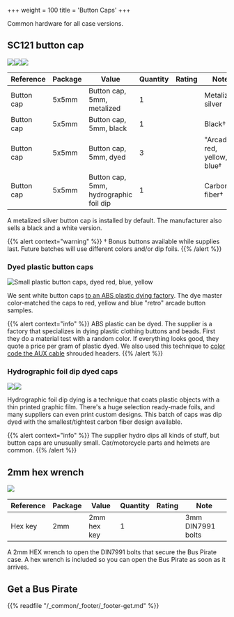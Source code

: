 +++
weight = 100
title = 'Button Caps'
+++

Common hardware for all case versions.

## SC121 button cap

![](/images/docs/enclosure/sc121.jpg)![](/images/docs/enclosure/sc121.png)![](/images/docs/enclosure/key-caps-black-sm.jpg) 

|**Reference**|**Package**|**Value**|**Quantity**|**Rating**|**Note**|
|-|-|-|-|-|-|
|Button cap|5x5mm|Button cap, 5mm, metalized|1||Metalized silver|
|Button cap|5x5mm|Button cap, 5mm, black|1||Black†|
|Button cap|5x5mm|Button cap, 5mm, dyed|3||"Arcade" red, yellow, blue†|
|Button cap|5x5mm|Button cap, 5mm, hydrographic foil dip|1||Carbon fiber†|
<p></p>
A metalized silver button cap is installed by default. The manufacturer also sells a black and a white version.
<p></p>
{{% alert context="warning" %}}
† Bonus buttons available while supplies last. Future batches will use different colors and/or dip foils.
{{% /alert %}}

### Dyed plastic button caps

![Small plastic button caps, dyed red, blue, yellow](/images/docs/enclosure/caps-color-512.jpg) 

We sent white button caps [to an ABS plastic dying factory](https://forum.buspirate.com/t/dyed-abs-button-caps/119). The dye master color-matched the caps to red, yellow and blue "retro" arcade button samples.

{{% alert context="info" %}}
ABS plastic can be dyed. The supplier is a factory that specializes in dying plastic clothing buttons and beads. First they do a material test with a random color. If everything looks good, they quote a price per gram of plastic dyed. We also used this technique to [color code the AUX cable](/cables) shrouded headers.
{{% /alert %}}

### Hydrographic foil dip dyed caps

![](/images/docs/enclosure/key-caps-carbon.jpg)![](/images/docs/enclosure/caps-dip-dye-process.jpg)

Hydrographic foil dip dying is a technique that coats plastic objects with a thin printed graphic film. There's a huge selection ready-made foils, and many suppliers can even print custom designs. This batch of caps was dip dyed with the smallest/tightest carbon fiber design available.

{{% alert context="info" %}}
The supplier hydro dips all kinds of stuff, but button caps are unusually small. Car/motorcycle parts and helmets are common.
{{% /alert %}}



## 2mm hex wrench
![](/images/docs/enclosure/hexkey.jpg)  

|**Reference**|**Package**|**Value**|**Quantity**|**Rating**|**Note**|
|-|-|-|-|-|-|
|Hex key|2mm  |2mm hex key|1||3mm DIN7991 bolts|

A 2mm HEX wrench to open the DIN7991 bolts that secure the Bus Pirate case. A hex wrench is included so you can open the Bus Pirate as soon as it arrives.

## Get a Bus Pirate
 

{{% readfile "/_common/_footer/_footer-get.md" %}}